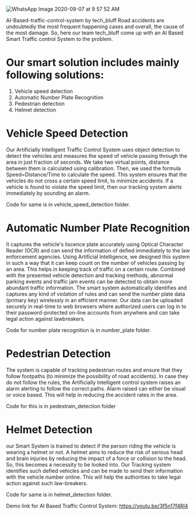
![WhatsApp Image 2020-09-07 at 9 57 52 AM](https://user-images.githubusercontent.com/65444708/92360178-0a1f1e80-f10a-11ea-8b59-e3ea40833dbe.jpeg)

AI-Based-traffic-control-system by tech_bluff
Road accidents are undoubtedly the most frequent happening cases and overall, the cause of the most damage. So, here our team tech_bluff come up with an AI Based Smart Traffic control System to the problem.

# Our smart solution includes mainly following solutions:
1. Vehicle speed detection
2. Automatic Number Plate Recognition
3. Pedestrian detection
4. Helmet detection

# Vehicle Speed Detection
Our Artificially Intelligent Traffic Control System uses object detection to detect the vehicles and measures the speed of vehicle passing through the area in just fraction of seconds.
We take two virtual points, distance between them is calculated using calibration. Then, we used the formula Speed=Distance/Time to calculate the speed. This system ensures that the vehicles do not cross a certain speed limit, to minimize accidents. If a vehicle is found to violate the speed limit, then our tracking system alerts immediately by sounding an alarm. 

Code for same is in vehicle_speed_detection folder.

# Automatic Number Plate Recognition
It captures the vehicle's liscence plate accurately using Optical Character Reader (OCR) and can send the information of defied immediately to the law enforcement agencies. Using Artificial Intelligence, we designed this system in such a way that it can keep count on the number of vehicles passing by an area. This helps in keeping track of traffic on a certain route. Combined with the presented vehicle detection and tracking methods, abnormal parking events and traffic jam events can be detected to obtain more abundant traffic information.  The smart system automatically identifies and captures any kind of violation of rules and can send the number plate data (primary key) wirelessly in an efficient manner. Our data can be uploaded securely in real-time to web browsers where authorized users can log in to their password-protected on-line accounts from anywhere and can take legal action against lawbreakers.

Code for number plate recognition is in number_plate folder.

# Pedestrian Detection
The system is capable of tracking pedestrian routes and ensure that they follow footpaths (to minimize the possibility of road accidents). In case they do not follow the rules, the Artificially Intelligent control system raises an alarm alerting to follow the correct paths. Alarm raised can either be visual or voice based. This will help in reducing the accident rates in the area. 

Code for this is in pedestrain_detection folder

# Helmet Detection
our Smart System is trained to detect if the person riding the vehicle is wearing a helmet or not. A helmet aims to reduce the risk of serious head and brain injuries by reducing the impact of a force or collision to the head. So, this becomes a necessity to be looked into. Our Tracking system identifies such defied vehicles and can be made to send their information with the vehicle number online. This will help the authorities to take legal action against such law-breakers.

Code for same is in helmet_detection folder.

Demo link for AI Based Traffic Control System: https://youtu.be/3f5n17f4Rl4

